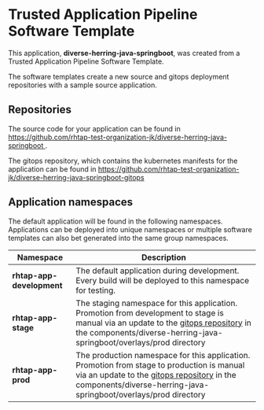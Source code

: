 # Trusted Application Pipeline Software Template

This application, **diverse-herring-java-springboot**, was created from a Trusted Application Pipeline Software Template.

The software templates create a new source and gitops deployment repositories with a sample source application. 

## Repositories

The source code for your application can be found in [https://github.com/rhtap-test-organization-jk/diverse-herring-java-springboot ](https://github.com/rhtap-test-organization-jk/diverse-herring-java-springboot ).
 
The gitops repository, which contains the kubernetes manifests for the application can be found in 
[https://github.com/rhtap-test-organization-jk/diverse-herring-java-springboot-gitops ](https://github.com/rhtap-test-organization-jk/diverse-herring-java-springboot-gitops ) 

## Application namespaces 

The default application will be found in the following namespaces. Applications can be deployed into unique namespaces or multiple software templates can also bet generated into the same group namespaces.  

|  Namespace   |  Description   |  
| -------- | -------- |   
| **rhtap-app-development** | The default application during development. Every build will be deployed to this namespace for testing. | 
| **rhtap-app-stage** | The staging namespace for this application. Promotion from development to stage is manual via an update to the [gitops repository](https://github.com/rhtap-test-organization-jk/diverse-herring-java-springboot-gitops ) in the components/diverse-herring-java-springboot/overlays/prod directory |  
| **rhtap-app-prod** | The production namespace for this application. Promotion from stage to production is manual via an update to the [gitops repository](https://github.com/rhtap-test-organization-jk/diverse-herring-java-springboot-gitops ) in the components/diverse-herring-java-springboot/overlays/prod directory | 
